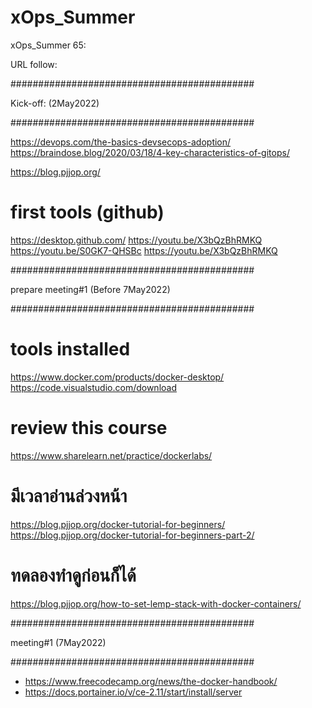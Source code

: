 # xOps_Summer

xOps_Summer 65:

URL follow:

############################################

Kick-off: (2May2022)

############################################

https://devops.com/the-basics-devsecops-adoption/
https://braindose.blog/2020/03/18/4-key-characteristics-of-gitops/

https://blog.pjjop.org/

# first tools (github)
https://desktop.github.com/
https://youtu.be/X3bQzBhRMKQ
https://youtu.be/S0GK7-QHSBc
https://youtu.be/X3bQzBhRMKQ 

############################################

prepare meeting#1 (Before 7May2022)

############################################

# tools installed
https://www.docker.com/products/docker-desktop/
https://code.visualstudio.com/download
# review this course
https://www.sharelearn.net/practice/dockerlabs/
# มีเวลาอ่านล่วงหน้า
https://blog.pjjop.org/docker-tutorial-for-beginners/
https://blog.pjjop.org/docker-tutorial-for-beginners-part-2/
# ทดลองทำดูก่อนก็ได้
https://blog.pjjop.org/how-to-set-lemp-stack-with-docker-containers/


############################################

meeting#1 (7May2022)

############################################
- https://www.freecodecamp.org/news/the-docker-handbook/
- https://docs.portainer.io/v/ce-2.11/start/install/server
